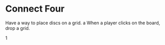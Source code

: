 # Connect Four

Have a way to place discs on a grid.
    a When a player clicks on the board, drop a grid.



1
